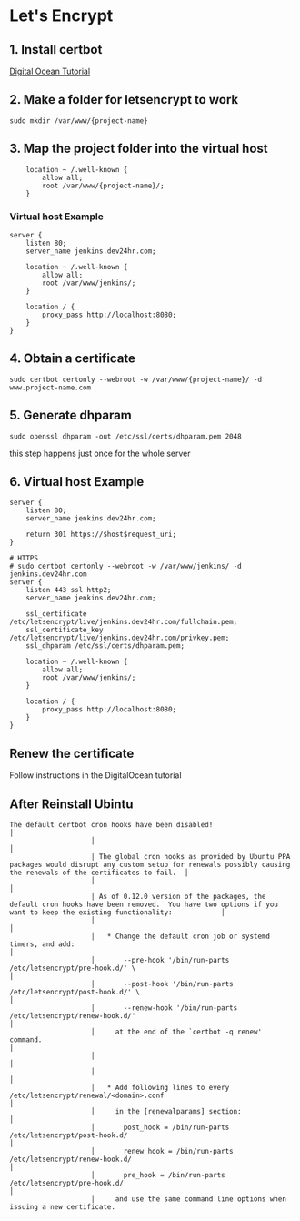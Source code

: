 Let's Encrypt
==========================

## 1. Install certbot

[Digital Ocean Tutorial](https://www.digitalocean.com/community/tutorials/how-to-secure-nginx-with-let-s-encrypt-on-ubuntu-16-04)

## 2. Make a folder for letsencrypt to work

```
sudo mkdir /var/www/{project-name}
```

## 3. Map the project folder into the virtual host

```
	location ~ /.well-known {
        allow all;
        root /var/www/{project-name}/;
    }
```

### Virtual host Example

	server {
		listen 80;
		server_name jenkins.dev24hr.com;

		location ~ /.well-known {
    	    allow all;
        	root /var/www/jenkins/;
	    }

		location / {
    	    proxy_pass http://localhost:8080;
       	}
	}

## 4. Obtain a certificate

```
sudo certbot certonly --webroot -w /var/www/{project-name}/ -d www.project-name.com
```

## 5. Generate dhparam

```
sudo openssl dhparam -out /etc/ssl/certs/dhparam.pem 2048
```

this step happens just once for the whole server

## 6. Virtual host Example
	

	server {
		listen 80;
		server_name jenkins.dev24hr.com;

		return 301 https://$host$request_uri;
	}

	# HTTPS
	# sudo certbot certonly --webroot -w /var/www/jenkins/ -d jenkins.dev24hr.com
	server {
		listen 443 ssl http2;
		server_name jenkins.dev24hr.com;

		ssl_certificate /etc/letsencrypt/live/jenkins.dev24hr.com/fullchain.pem;
		ssl_certificate_key /etc/letsencrypt/live/jenkins.dev24hr.com/privkey.pem;
		ssl_dhparam /etc/ssl/certs/dhparam.pem;

		location ~ /.well-known {
    	    allow all;
        	root /var/www/jenkins/;
	    }

		location / {
    	    proxy_pass http://localhost:8080;
       	}
	}

## Renew the certificate

Follow instructions in the DigitalOcean tutorial

## After Reinstall Ubintu

```
The default certbot cron hooks have been disabled!                                                                                                               │
                    │                                                                                                                                                                  │
                    │ The global cron hooks as provided by Ubuntu PPA packages would disrupt any custom setup for renewals possibly causing the renewals of the certificates to fail.  │
                    │                                                                                                                                                                  │
                    │ As of 0.12.0 version of the packages, the default cron hooks have been removed.  You have two options if you want to keep the existing functionality:            │
                    │                                                                                                                                                                  │
                    │   * Change the default cron job or systemd timers, and add:                                                                                                      │
                    │       --pre-hook '/bin/run-parts /etc/letsencrypt/pre-hook.d/' \                                                                                                 │
                    │       --post-hook '/bin/run-parts /etc/letsencrypt/post-hook.d/' \                                                                                               │
                    │       --renew-hook '/bin/run-parts /etc/letsencrypt/renew-hook.d/'                                                                                               │
                    │     at the end of the `certbot -q renew' command.                                                                                                                │
                    │                                                                                                                                                                  │
                    │                                                                                                                                                                  │
                    │   * Add following lines to every /etc/letsencrypt/renewal/<domain>.conf                                                                                          │
                    │     in the [renewalparams] section:                                                                                                                              │
                    │       post_hook = /bin/run-parts /etc/letsencrypt/post-hook.d/                                                                                                   │
                    │       renew_hook = /bin/run-parts /etc/letsencrypt/renew-hook.d/                                                                                                 │
                    │       pre_hook = /bin/run-parts /etc/letsencrypt/pre-hook.d/                                                                                                     │
                    │     and use the same command line options when issuing a new certificate.
                    
```
